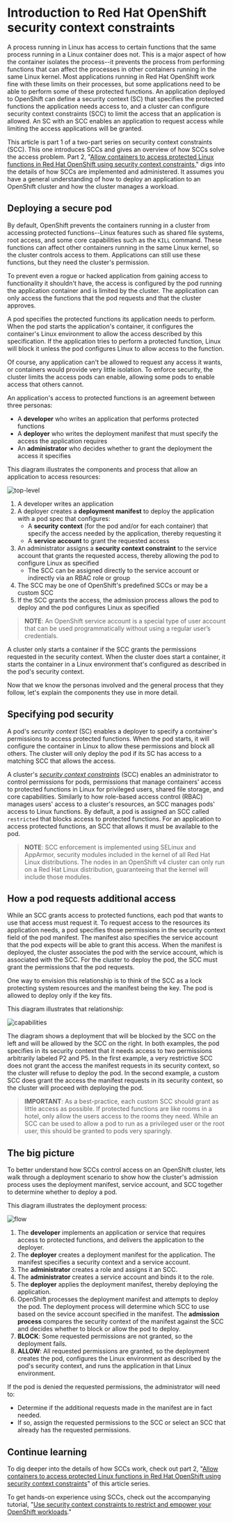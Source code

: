 # Introduction to Red Hat OpenShift security context constraints

A process running in Linux has access to certain functions that the same process running in a Linux container does not. This is a major aspect of how the container isolates the process--it prevents the process from performing functions that can affect the processes in other containers running in the same Linux kernel. Most applications running in Red Hat OpenShift work fine with these limits on their processes, but some applications need to be able to perform some of these protected functions. An application deployed to OpenShift can define a security context (SC) that specifies the protected functions the application needs access to, and a cluster can configure security context constraints (SCC) to limit the access that an application is allowed. An SC with an SCC enables an application to request access while limiting the access applications will be granted. 

This article is part 1 of a two-part series on security context constraints (SCC). This one introduces SCCs and gives an overview of how SCCs solve the access problem. Part 2, "[Allow containers to access protected Linux functions in Red Hat OpenShift using security context constraints](https://github.ibm.com/TT-ISV-org/scc/blob/main/article/details.md)," digs into the details of how SCCs are implemented and administered. It assumes you have a general understanding of how to deploy an application to an OpenShift cluster and how the cluster manages a workload.

## Deploying a secure pod

By default, OpenShift prevents the containers running in a cluster from accessing protected functions--Linux features such as shared file systems, root access, and some core capabilities such as the `KILL` command. These functions can affect other containers running in the same Linux kernel, so the cluster controls access to them. Applications can still use these functions, but they need the cluster's permission. 

To prevent even a rogue or hacked application from gaining access to functionality it shouldn't have, the access is configured by the pod running the application container and is limited by the cluster. The application can only access the functions that the pod requests and that the cluster approves.

A pod specifies the protected functions its application needs to perform. When the pod starts the application's container, it configures the container's Linux environment to allow the access described by this specification. If the application tries to perform a protected function, Linux will block it unless the pod configures Linux to allow access to the function.

Of course, any application can't be allowed to request any access it wants, or containers would provide very little isolation. To enforce security, the cluster limits the access pods can enable, allowing some pods to enable access that others cannot.

An application's access to protected functions is an agreement between three personas:

* A **developer** who writes an application that performs protected functions
* A **deployer** who writes the deployment manifest that must specify the access the application requires
* An **administrator** who decides whether to grant the deployment the access it specifies

This diagram illustrates the components and process that allow an application to access resources:

![top-level](images/top-level.png)

1. A developer writes an application
1. A deployer creates a **deployment manifest** to deploy the application with a pod spec that configures:
    * A **security context** (for the pod and/or for each container) that specify the access needed by the application, thereby requesting it
    * A **service account** to grant the requested access
1. An administrator assigns a **security context constraint** to the service account that grants the requested access, thereby allowing the pod to configure Linux as specified
    * The SCC can be assigned directly to the service account or indirectly via an RBAC role or group
1. The SCC may be one of OpenShift's predefined SCCs or may be a custom SCC
1. If the SCC grants the access, the admission process allows the pod to deploy and the pod configures Linux as specified

>**NOTE**: An OpenShift service account is a special type of user account that can be used programmatically without using a regular user’s credentials.

A cluster only starts a container if the SCC grants the permissions requested in the security context. When the cluster does start a container, it starts the container in a Linux environment that's configured as described in the pod's security context.

Now that we know the personas involved and the general process that they follow, let's explain the components they use in more detail.

## Specifying pod security

A pod's _security context_ (SC) enables a deployer to specify a container's permissions to access protected functions. When the pod starts, it will configure the container in Linux to allow these permissions and block all others. The cluster will only deploy the pod if its SC has access to a matching SCC that allows the access.

A cluster's _[security context constraints](https://docs.openshift.com/container-platform/4.6/authentication/managing-security-context-constraints.html)_ (SCC) enables an administrator to control permissions for pods, permissions that manage containers' access to protected functions in Linux for privileged users, shared file storage, and core capabilities. Similarly to how role-based access control (RBAC) manages users' access to a cluster's resources, an SCC manages pods' access to Linux functions. By default, a pod is assigned an SCC called `restricted` that blocks access to protected functions. For an application to access protected functions, an SCC that allows it must be available to the pod.

>**NOTE**: SCC enforcement is implemented using SELinux and AppArmor, security modules included in the kernel of all Red Hat Linux distributions. The nodes in an OpenShift v4 cluster can only run on a Red Hat Linux distribution, guaranteeing that the kernel will include those modules.

## How a pod requests additional access

While an SCC grants access to protected functions, each pod that wants to use that access must request it. To request access to the resources its application needs, a pod specifies those permissions in the security context field of the pod manifest. The manifest also specifies the service account that the pod expects will be able to grant this access. When the manifest is deployed, the cluster associates the pod with the service account, which is associated with the SCC. For the cluster to deploy the pod, the SCC must grant the permissions that the pod requests.

One way to envision this relationship is to think of the SCC as a lock protecting system resources and the manifest being the key. The pod is allowed to deploy only if the key fits.

This diagram illustrates that relationship:

![capabilities](images/capabilities.png)

The diagram shows a deployment that will be blocked by the SCC on the left and will be allowed by the SCC on the right. In both examples, the pod specifies in its security context that it needs access to two permissions arbitrarily labeled P2 and P5. In the first example, a very restrictive SCC does not grant the access the manifest requests in its security context, so the cluster will refuse to deploy the pod. In the second example, a custom SCC does grant the access the manifest requests in its security context, so the cluster will proceed with deploying the pod.

>**IMPORTANT**: As a best-practice, each custom SCC should grant as little access as possible. If protected functions are like rooms in a hotel, only allow the users access to the rooms they need. While an SCC can be used to allow a pod to run as a privileged user or the root user, this should be granted to pods very sparingly.

## The big picture

To better understand how SCCs control access on an OpenShift cluster, lets walk through a deployment scenario to show how the cluster's admission process uses the deployment manifest, service account, and SCC together to determine whether to deploy a pod.

This diagram illustrates the deployment process:

![flow](images/flow.png)

1. The **developer** implements an application or service that requires access to protected functions, and delivers the application to the deployer.
1. The **deployer** creates a deployment manifest for the application. The manifest specifies a security context and a service account.
1. The **administrator** creates a role and assigns it an SCC.
1. The **administrator** creates a service account and binds it to the role.
1. The **deployer** applies the deployment manifest, thereby deploying the application.
1. OpenShift processes the deployment manifest and attempts to deploy the pod. The deployment process will determine which SCC to use based on the sevice account specified in the manifest. The **admission process** compares the security context of the manifest against the SCC and decides whether to block or allow the pod to deploy.
1. **BLOCK**: Some requested permissions are not granted, so the deployment fails.
1. **ALLOW**: All requested permissions are granted, so the deployment creates the pod, configures the Linux environment as described by the pod's security context, and runs the application in that Linux environment.

If the pod is denied the requested permissions, the administrator will need to:

* Determine if the additional requests made in the manifest are in fact needed.
* If so, assign the requested permissions to the SCC or select an SCC that already has the requested permissions.

## Continue learning

To dig deeper into the details of how SCCs work, check out part 2, "[Allow containers to access protected Linux functions in Red Hat OpenShift using security context constraints](https://github.ibm.com/TT-ISV-org/scc/blob/main/article/details.md)" of this article series.

To get hands-on experience using SCCs, check out the accompanying tutorial, "[Use security context constraints to restrict and empower your OpenShift workloads](https://github.ibm.com/TT-ISV-org/scc/blob/main/tutorial/index.md)."
